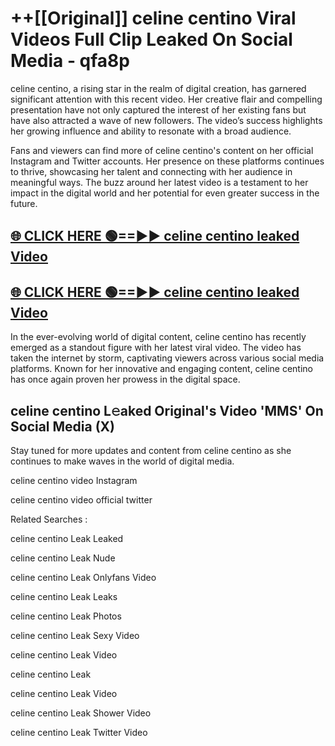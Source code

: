 # ++[[Original]] celine centino Viral Videos Full Clip Leaked On Social Media - qfa8p<br>

celine centino, a rising star in the realm of digital creation, has garnered significant attention with this recent video. Her creative flair and compelling presentation have not only captured the interest of her existing fans but have also attracted a wave of new followers. The video’s success highlights her growing influence and ability to resonate with a broad audience.

Fans and viewers can find more of celine centino's content on her official Instagram and Twitter accounts. Her presence on these platforms continues to thrive, showcasing her talent and connecting with her audience in meaningful ways. The buzz around her latest video is a testament to her impact in the digital world and her potential for even greater success in the future.


## [🌐 CLICK HERE 🟢==►► celine centino leaked Video ](https://onlyclips.site?title=celine_centino&ref=git)

## [🌐 CLICK HERE 🟢==►► celine centino leaked Video ](https://onlyclips.site?title=celine_centino&ref=git)


In the ever-evolving world of digital content, celine centino has recently emerged as a standout figure with her latest viral video. The video has taken the internet by storm, captivating viewers across various social media platforms. Known for her innovative and engaging content, celine centino has once again proven her prowess in the digital space.



## celine centino L𝚎aked Original's Video 'MMS' On Social Media (X)


Stay tuned for more updates and content from celine centino as she continues to make waves in the world of digital media.

celine centino video Instagram

celine centino video official twitter


Related Searches :

celine centino Leak Leaked

celine centino Leak Nude

celine centino Leak Onlyfans Video

celine centino Leak Leaks

celine centino Leak Photos

celine centino Leak Sexy Video

celine centino Leak Video

celine centino Leak

celine centino Leak Video

celine centino Leak Shower Video

celine centino Leak Twitter Video

